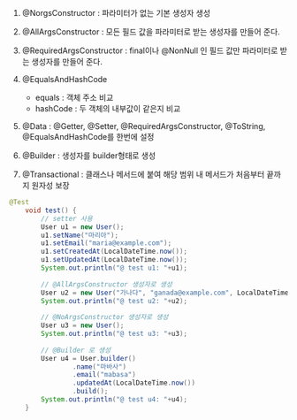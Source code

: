 1. @NorgsConstructor : 파라미터가 없는 기본 생성자 생성

2. @AllArgsConstructor : 모든 필드 값을 파라미터로 받는 생성자를 만들어 준다.

3. @RequiredArgsConstructor : final이나 @NonNull 인 필드 값만 파라미터로 받는 생성자를 만들어 준다.

4. @EqualsAndHashCode 
   - equals : 객체 주소 비교
   - hashCode : 두 객체의 내부값이 같은지 비교

5. @Data : @Getter, @Setter, @RequiredArgsConstructor, @ToString, @EqualsAndHashCode를 한번에 설정

6. @Builder : 생성자를 builder형태로 생성

7. @Transactional : 클래스나 메서드에 붙여 해당 범위 내 메서드가 처음부터 끝까지 원자성 보장

```java
@Test
	void test() {
		// setter 사용
		User u1 = new User();
		u1.setName("마리아");
		u1.setEmail("maria@example.com");
		u1.setCreatedAt(LocalDateTime.now());
		u1.setUpdatedAt(LocalDateTime.now());
		System.out.println("@ test u1: "+u1);
		
		// @AllArgsConstructor 생성자로 생성
		User u2 = new User("가나다", "ganada@example.com", LocalDateTime.now(), LocalDateTime.now());
		System.out.println("@ test u2: "+u2);
		
		// @NoArgsConstructor 생성자로 생성
		User u3 = new User();
		System.out.println("@ test u3: "+u3);
		
		// @Builder 로 생성
		User u4 = User.builder()
				.name("마바사")
				.email("mabasa")
				.updatedAt(LocalDateTime.now())
				.build();
		System.out.println("@ test u4: "+u4);
	}
```
